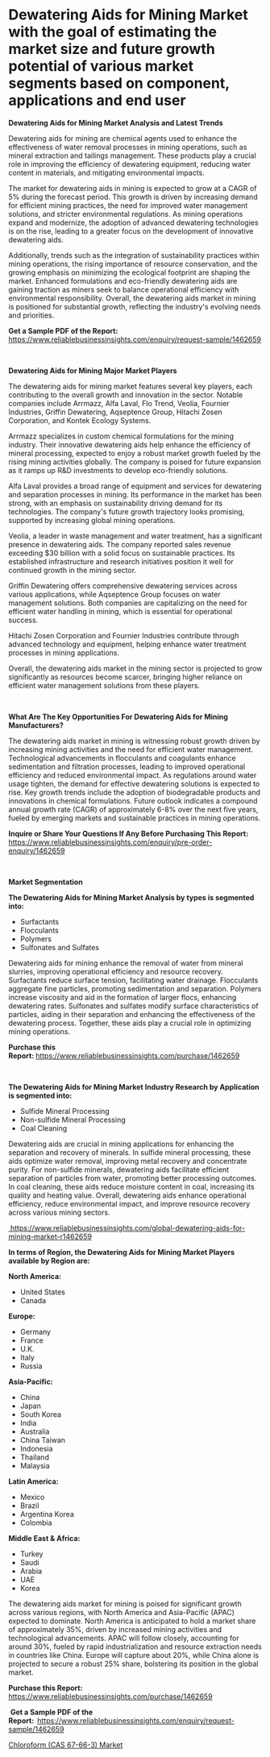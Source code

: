 <p><h1>Dewatering Aids for Mining Market with the goal of estimating the market size and future growth potential of various market segments based on component, applications and end user</h1></p><p><strong>Dewatering Aids for Mining Market Analysis and Latest Trends</strong></p>
<p><p>Dewatering aids for mining are chemical agents used to enhance the effectiveness of water removal processes in mining operations, such as mineral extraction and tailings management. These products play a crucial role in improving the efficiency of dewatering equipment, reducing water content in materials, and mitigating environmental impacts.</p><p>The market for dewatering aids in mining is expected to grow at a CAGR of 5% during the forecast period. This growth is driven by increasing demand for efficient mining practices, the need for improved water management solutions, and stricter environmental regulations. As mining operations expand and modernize, the adoption of advanced dewatering technologies is on the rise, leading to a greater focus on the development of innovative dewatering aids.</p><p>Additionally, trends such as the integration of sustainability practices within mining operations, the rising importance of resource conservation, and the growing emphasis on minimizing the ecological footprint are shaping the market. Enhanced formulations and eco-friendly dewatering aids are gaining traction as miners seek to balance operational efficiency with environmental responsibility. Overall, the dewatering aids market in mining is positioned for substantial growth, reflecting the industry's evolving needs and priorities.</p></p>
<p><strong>Get a Sample PDF of the Report:&nbsp;</strong> <a href="https://www.reliablebusinessinsights.com/enquiry/request-sample/1462659?utm_campaign=3273&utm_medium=2&utm_source=Github&utm_content=ia&utm_term=03042025&utm_id=dewatering-aids-for-mining">https://www.reliablebusinessinsights.com/enquiry/request-sample/1462659</a></p>
<p>&nbsp;</p>
<p><strong>Dewatering Aids for Mining Major Market Players</strong></p>
<p><p>The dewatering aids for mining market features several key players, each contributing to the overall growth and innovation in the sector. Notable companies include Arrmazz, Alfa Laval, Flo Trend, Veolia, Fournier Industries, Griffin Dewatering, Aqseptence Group, Hitachi Zosen Corporation, and Kontek Ecology Systems.</p><p>Arrmazz specializes in custom chemical formulations for the mining industry. Their innovative dewatering aids help enhance the efficiency of mineral processing, expected to enjoy a robust market growth fueled by the rising mining activities globally. The company is poised for future expansion as it ramps up R&D investments to develop eco-friendly solutions.</p><p>Alfa Laval provides a broad range of equipment and services for dewatering and separation processes in mining. Its performance in the market has been strong, with an emphasis on sustainability driving demand for its technologies. The company's future growth trajectory looks promising, supported by increasing global mining operations.</p><p>Veolia, a leader in waste management and water treatment, has a significant presence in dewatering aids. The company reported sales revenue exceeding $30 billion with a solid focus on sustainable practices. Its established infrastructure and research initiatives position it well for continued growth in the mining sector.</p><p>Griffin Dewatering offers comprehensive dewatering services across various applications, while Aqseptence Group focuses on water management solutions. Both companies are capitalizing on the need for efficient water handling in mining, which is essential for operational success.</p><p>Hitachi Zosen Corporation and Fournier Industries contribute through advanced technology and equipment, helping enhance water treatment processes in mining applications.</p><p>Overall, the dewatering aids market in the mining sector is projected to grow significantly as resources become scarcer, bringing higher reliance on efficient water management solutions from these players.</p></p>
<p>&nbsp;</p>
<p><strong>What Are The Key Opportunities For Dewatering Aids for Mining Manufacturers?</strong></p>
<p><p>The dewatering aids market in mining is witnessing robust growth driven by increasing mining activities and the need for efficient water management. Technological advancements in flocculants and coagulants enhance sedimentation and filtration processes, leading to improved operational efficiency and reduced environmental impact. As regulations around water usage tighten, the demand for effective dewatering solutions is expected to rise. Key growth trends include the adoption of biodegradable products and innovations in chemical formulations. Future outlook indicates a compound annual growth rate (CAGR) of approximately 6-8% over the next five years, fueled by emerging markets and sustainable practices in mining operations.</p></p>
<p><strong>Inquire or Share Your Questions If Any Before Purchasing This Report:</strong> <a href="https://www.reliablebusinessinsights.com/enquiry/pre-order-enquiry/1462659?utm_campaign=3273&utm_medium=2&utm_source=Github&utm_content=ia&utm_term=03042025&utm_id=dewatering-aids-for-mining">https://www.reliablebusinessinsights.com/enquiry/pre-order-enquiry/1462659</a></p>
<p>&nbsp;</p>
<p><strong>Market Segmentation</strong></p>
<p><strong>The Dewatering Aids for Mining Market Analysis by types is segmented into:</strong></p>
<p><ul><li>Surfactants</li><li>Flocculants</li><li>Polymers</li><li>Sulfonates and Sulfates</li></ul></p>
<p><p>Dewatering aids for mining enhance the removal of water from mineral slurries, improving operational efficiency and resource recovery. Surfactants reduce surface tension, facilitating water drainage. Flocculants aggregate fine particles, promoting sedimentation and separation. Polymers increase viscosity and aid in the formation of larger flocs, enhancing dewatering rates. Sulfonates and sulfates modify surface characteristics of particles, aiding in their separation and enhancing the effectiveness of the dewatering process. Together, these aids play a crucial role in optimizing mining operations.</p></p>
<p><strong>Purchase this Report:&nbsp;</strong><a href="https://www.reliablebusinessinsights.com/purchase/1462659?utm_campaign=3273&utm_medium=2&utm_source=Github&utm_content=ia&utm_term=03042025&utm_id=dewatering-aids-for-mining">https://www.reliablebusinessinsights.com/purchase/1462659</a></p>
<p>&nbsp;</p>
<p><strong>The Dewatering Aids for Mining Market Industry Research by Application is segmented into:</strong></p>
<p><ul><li>Sulfide Mineral Processing</li><li>Non-sulfide Mineral Processing</li><li>Coal Cleaning</li></ul></p>
<p><p>Dewatering aids are crucial in mining applications for enhancing the separation and recovery of minerals. In sulfide mineral processing, these aids optimize water removal, improving metal recovery and concentrate purity. For non-sulfide minerals, dewatering aids facilitate efficient separation of particles from water, promoting better processing outcomes. In coal cleaning, these aids reduce moisture content in coal, increasing its quality and heating value. Overall, dewatering aids enhance operational efficiency, reduce environmental impact, and improve resource recovery across various mining sectors.</p></p>
<p><a href="https://www.reliablebusinessinsights.com/global-dewatering-aids-for-mining-market-r1462659?utm_campaign=3273&utm_medium=2&utm_source=Github&utm_content=ia&utm_term=03042025&utm_id=dewatering-aids-for-mining">&nbsp;https://www.reliablebusinessinsights.com/global-dewatering-aids-for-mining-market-r1462659</a></p>
<p><strong>In terms of Region, the Dewatering Aids for Mining Market Players available by Region are:</strong></p>
<p>
    <p> <strong> North America: </strong>
        <ul>
            <li>United States</li>
            <li>Canada</li>
        </ul>
        </p> 
    <p> <strong> Europe: </strong>
        <ul>
            <li>Germany</li>
            <li>France</li>
            <li>U.K.</li>
            <li>Italy</li>
            <li>Russia</li>
        </ul>
        </p> 
    <p> <strong> Asia-Pacific: </strong>
        <ul>
            <li>China</li>
            <li>Japan</li>
            <li>South Korea</li>
            <li>India</li>
            <li>Australia</li>
            <li>China Taiwan</li>
            <li>Indonesia</li>
            <li>Thailand</li>
            <li>Malaysia</li>
        </ul>
        </p> 
    <p> <strong> Latin America: </strong>
        <ul>
            <li>Mexico</li>
            <li>Brazil</li>
            <li>Argentina Korea</li>
            <li>Colombia</li>
        </ul>
        </p> 
    <p> <strong> Middle East & Africa: </strong>
        <ul>
            <li>Turkey</li>
            <li>Saudi</li>
            <li>Arabia</li>
            <li>UAE</li>
            <li>Korea</li>
        </ul>
    </p>
    </p>
<p><p>The dewatering aids market for mining is poised for significant growth across various regions, with North America and Asia-Pacific (APAC) expected to dominate. North America is anticipated to hold a market share of approximately 35%, driven by increased mining activities and technological advancements. APAC will follow closely, accounting for around 30%, fueled by rapid industrialization and resource extraction needs in countries like China. Europe will capture about 20%, while China alone is projected to secure a robust 25% share, bolstering its position in the global market.</p></p>
<p><strong>Purchase this Report: </strong><a href="https://www.reliablebusinessinsights.com/purchase/1462659?utm_campaign=3273&utm_medium=2&utm_source=Github&utm_content=ia&utm_term=03042025&utm_id=dewatering-aids-for-mining">https://www.reliablebusinessinsights.com/purchase/1462659</a></p>
<p>&nbsp;<strong>Get a Sample PDF of the Report:&nbsp;&nbsp;</strong><a href="https://www.reliablebusinessinsights.com/enquiry/request-sample/1462659?utm_campaign=3273&utm_medium=2&utm_source=Github&utm_content=ia&utm_term=03042025&utm_id=dewatering-aids-for-mining">https://www.reliablebusinessinsights.com/enquiry/request-sample/1462659</a></p>
<p><strong></strong></p>
<p><p><a href="https://github.com/alejnaouare/Market-Research-Report-List-1/blob/main/chloroform-cas-67-66-3-market.md?utm_campaign=3273&utm_medium=2&utm_source=Github&utm_content=ia&utm_term=03042025&utm_id=dewatering-aids-for-mining">Chloroform (CAS 67-66-3) Market</a></p></p>
